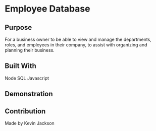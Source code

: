 # Employee Database

## Purpose
For a business owner to be able to view and manage the departments, roles, and employees in their company, to assist with organizing and planning their business.

## Built With
Node
SQL
Javascript

## Demonstration



## Contribution 
Made by Kevin Jackson